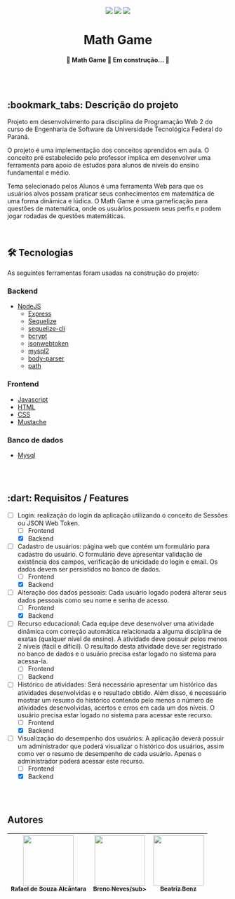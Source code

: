 <p align="center">
 <img src="http://img.shields.io/static/v1?label=STATUS&message=EM%20DESENVOLVIMENTO&color=GREEN&style=for-the-badge"/>
 <img src="https://img.shields.io/github/repo-size/devrafasouza/Projeto-Web-2?style=for-the-badge"/>
 <img src="https://img.shields.io/github/license/devrafasouza/Projeto-Web-2?label=license&style=for-the-badge"/>
</p>
<h1 align="center"><b>Math Game</b></h1>


<h4 align="center"> 
	🚧  Math Game 🚀 Em construção...  🚧
</h4>
<br></br>


<h2> :bookmark_tabs: Descrição do projeto</h2>

<p>Projeto em desenvolvimento para disciplina de Programação Web 2 do curso de Engenharia de Software da Universidade Tecnológica Federal do Paraná.</p>
<p>O projeto é uma implementação dos conceitos aprendidos em aula. O conceito pré estabelecido pelo professor implica em desenvolver uma ferramenta para apoio de estudos para alunos de níveis do ensino fundamental e médio.</p
<p>Tema selecionado pelos Alunos é uma ferramenta Web para que os usuários alvos possam praticar seus conhecimentos em matemática de uma forma dinâmica e lúdica. O Math Game é uma gameficação para questões de matemática, onde os usuários possuem seus perfis e podem jogar rodadas de questões matemáticas.</p
<br></br>


## 🛠 Tecnologias

As seguintes ferramentas foram usadas na construção do projeto:


### Backend

- [NodeJS](https://nodejs.org/en/)
  - [Express](https://expressjs.com/pt-br/)
  - [Sequelize](https://sequelize.org/)
  - [sequelize-cli](https://www.npmjs.com/package/sequelize-cli)
  - [bcrypt](https://www.npmjs.com/package/bcrypt)
  - [jsonwebtoken](https://www.npmjs.com/package/jsonwebtoken)
  - [mysql2](https://www.npmjs.com/package/mysql2)
  - [body-parser](https://www.npmjs.com/package/body-parser)
  - [path](https://nodejs.org/api/path.html)

### Frontend

- [Javascript](https://www.javascript.com/)
- [HTML](https://html.com/)
- [CSS](https://www.w3schools.com/css/)
- [Mustache](https://mustache.github.io/mustache.5.html)

### Banco de dados

- [Mysql](https://www.mysql.com/)

<br></br>


<h2> :dart: Requisitos / Features </h2>

- [ ] Login: realização do login da aplicação utilizando o conceito de Sessões ou JSON Web Token.
  - [ ] Frontend
  - [X] Backend

- [ ] Cadastro de usuários: página web que contém um formulário para cadastro do usuário. O
formulário deve apresentar validação de existência dos campos, verificação de unicidade
do login e email. Os dados devem ser persistidos no banco de dados.
  - [ ] Frontend
  - [X] Backend

- [ ] Alteração dos dados pessoais: Cada usuário logado poderá alterar seus dados pessoais como
seu nome e senha de acesso.
  - [ ] Frontend
  - [X] Backend

- [ ] Recurso educacional: Cada equipe deve desenvolver uma atividade dinâmica com correção
automática relacionada a alguma disciplina de exatas (qualquer nível de ensino). A atividade deve possuir pelos menos 2 níveis (fácil e difícil). O resultado desta atividade
deve ser registrado no banco de dados e o usuário precisa estar logado no sistema para
acessa-la.
  - [ ] Frontend
  - [ ] Backend

- [ ] Histórico de atividades: Será necessário apresentar um histórico das atividades desenvolvidas e o resultado obtido. Além disso, é necessário mostrar um resumo do histórico contendo pelo menos o número de atividades desenvolvidas, acertos e erros em cada um dos
níveis. O usuário precisa estar logado no sistema para acessar este recurso.
  - [ ] Frontend
  - [X] Backend

- [ ] Visualização do desempenho dos usuários: A aplicação deverá possuir um administrador
que poderá visualizar o histórico dos usuários, assim como ver o resumo de desempenho de cada usuário. Apenas o administrador poderá acessar este recurso.
  - [ ] Frontend
  - [X] Backend

<br></br>

<h2> Autores </h2>


| [<img src="https://avatars.githubusercontent.com/u/64436420?v=4" width=115><br><sub>Rafael de Souza Alcântara</sub>](https://github.com/devrafasouza) |  [<img src="https://avatars.githubusercontent.com/u/48489816?v=4" width=115><br><sub>Breno Neves/sub>](https://github.com/BrenoNNeves) |  [<img src="https://avatars.githubusercontent.com/u/35932949?v=4" width=115><br><sub>Beatriz Benz</sub>](https://github.com/beatrizbenz) |
| :---: | :---: | :---: |
